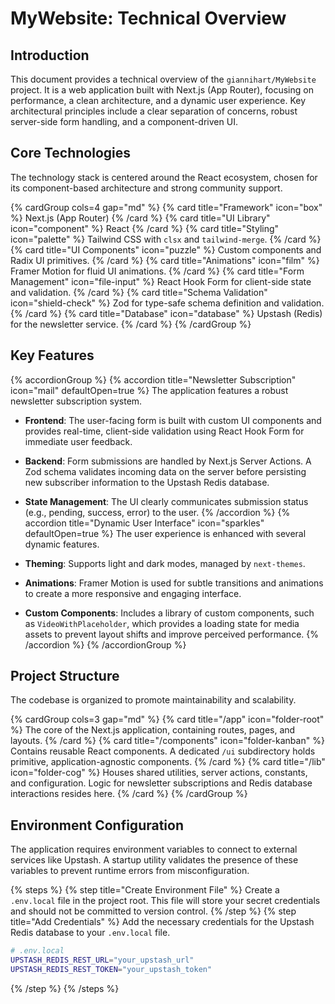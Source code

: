 # MyWebsite: Technical Overview

## Introduction

This document provides a technical overview of the `giannihart/MyWebsite` project. It is a web application built with Next.js (App Router), focusing on performance, a clean architecture, and a dynamic user experience. Key architectural principles include a clear separation of concerns, robust server-side form handling, and a component-driven UI.

## Core Technologies

The technology stack is centered around the React ecosystem, chosen for its component-based architecture and strong community support.

{% cardGroup cols=4 gap="md" %}
{% card title="Framework" icon="box" %}
Next.js (App Router)
{% /card %}
{% card title="UI Library" icon="component" %}
React
{% /card %}
{% card title="Styling" icon="palette" %}
Tailwind CSS with `clsx` and `tailwind-merge`.
{% /card %}
{% card title="UI Components" icon="puzzle" %}
Custom components and Radix UI primitives.
{% /card %}
{% card title="Animations" icon="film" %}
Framer Motion for fluid UI animations.
{% /card %}
{% card title="Form Management" icon="file-input" %}
React Hook Form for client-side state and validation.
{% /card %}
{% card title="Schema Validation" icon="shield-check" %}
Zod for type-safe schema definition and validation.
{% /card %}
{% card title="Database" icon="database" %}
Upstash (Redis) for the newsletter service.
{% /card %}
{% /cardGroup %}

## Key Features

{% accordionGroup %}
{% accordion title="Newsletter Subscription" icon="mail" defaultOpen=true %}
The application features a robust newsletter subscription system.

-   **Frontend**: The user-facing form is built with custom UI components and provides real-time, client-side validation using React Hook Form for immediate user feedback.
-   **Backend**: Form submissions are handled by Next.js Server Actions. A Zod schema validates incoming data on the server before persisting new subscriber information to the Upstash Redis database.
-   **State Management**: The UI clearly communicates submission status (e.g., pending, success, error) to the user.
{% /accordion %}
{% accordion title="Dynamic User Interface" icon="sparkles" defaultOpen=true %}
The user experience is enhanced with several dynamic features.

-   **Theming**: Supports light and dark modes, managed by `next-themes`.
-   **Animations**: Framer Motion is used for subtle transitions and animations to create a more responsive and engaging interface.
-   **Custom Components**: Includes a library of custom components, such as `VideoWithPlaceholder`, which provides a loading state for media assets to prevent layout shifts and improve perceived performance.
{% /accordion %}
{% /accordionGroup %}

## Project Structure

The codebase is organized to promote maintainability and scalability.

{% cardGroup cols=3 gap="md" %}
{% card title="/app" icon="folder-root" %}
The core of the Next.js application, containing routes, pages, and layouts.
{% /card %}
{% card title="/components" icon="folder-kanban" %}
Contains reusable React components. A dedicated `/ui` subdirectory holds primitive, application-agnostic components.
{% /card %}
{% card title="/lib" icon="folder-cog" %}
Houses shared utilities, server actions, constants, and configuration. Logic for newsletter subscriptions and Redis database interactions resides here.
{% /card %}
{% /cardGroup %}

## Environment Configuration

The application requires environment variables to connect to external services like Upstash. A startup utility validates the presence of these variables to prevent runtime errors from misconfiguration.

{% steps %}
{% step title="Create Environment File" %}
Create a `.env.local` file in the project root. This file will store your secret credentials and should not be committed to version control.
{% /step %}
{% step title="Add Credentials" %}
Add the necessary credentials for the Upstash Redis database to your `.env.local` file.

```sh {% filename=".env.local" %}
# .env.local
UPSTASH_REDIS_REST_URL="your_upstash_url"
UPSTASH_REDIS_REST_TOKEN="your_upstash_token"
```
{% /step %}
{% /steps %}